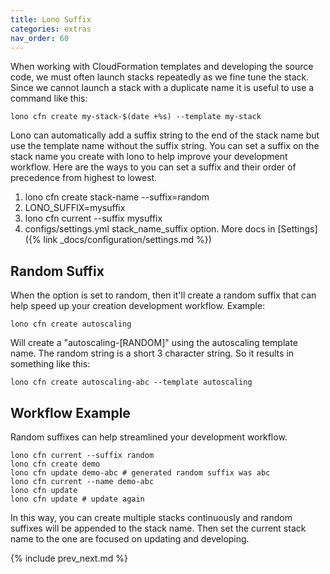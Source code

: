 ```yaml
---
title: Lono Suffix
categories: extras
nav_order: 60
---
```


When working with CloudFormation templates and developing the source code, we must often launch stacks repeatedly as we fine tune the stack. Since we cannot launch a stack with a duplicate name it is useful to use a command like this:

    lono cfn create my-stack-$(date +%s) --template my-stack

Lono can automatically add a suffix string to the end of the stack name but use the template name without the suffix string. You can set a suffix on the stack name you create with lono to help improve your development workflow.  Here are the ways to you can set a suffix and their order of precedence from highest to lowest.

1. lono cfn create stack-name -\-suffix=random
2. LONO_SUFFIX=mysuffix
3. lono cfn current -\-suffix mysuffix
4. configs/settings.yml stack_name_suffix option. More docs in [Settings]({% link _docs/configuration/settings.md %})

## Random Suffix

When the option is set to random, then it'll create a random suffix that can help speed up your creation development workflow.  Example:

    lono cfn create autoscaling

Will create a "autoscaling-[RANDOM]" using the autoscaling template name.  The random string is a short 3 character string.  So it results in something like this:

    lono cfn create autoscaling-abc --template autoscaling

## Workflow Example

Random suffixes can help streamlined your development workflow.

    lono cfn current --suffix random
    lono cfn create demo
    lono cfn update demo-abc # generated random suffix was abc
    lono cfn current --name demo-abc
    lono cfn update
    lono cfn update # update again

In this way, you can create multiple stacks continuously and random suffixes will be appended to the stack name. Then set the current stack name to the one are focused on updating and developing.

{% include prev_next.md %}
